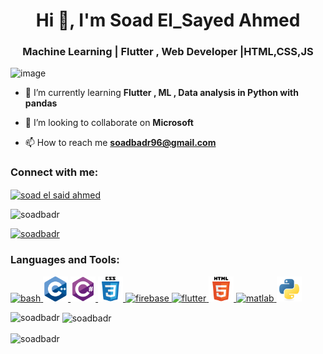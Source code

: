 <h1 align="center">Hi 👋, I'm Soad El_Sayed Ahmed</h1>
<h3 align="center">Machine Learning  | Flutter , Web Developer |HTML,CSS,JS</h3>

![image](https://user-images.githubusercontent.com/92649052/219610854-c4a94808-c90c-4fd4-a116-9252697f20ff.png)


- 🌱 I’m currently learning **Flutter , ML ,  Data analysis in Python with pandas**

- 👯 I’m looking to collaborate on **Microsoft**

- 📫 How to reach me **soadbadr96@gmail.com**

<h3 align="left">Connect with me:</h3>
<p align="left">
<a href="https://linkedin.com/in/soad el said ahmed" target="blank"><img align="center" src="https://raw.githubusercontent.com/rahuldkjain/github-profile-readme-generator/master/src/images/icons/Social/linked-in-alt.svg" alt="soad el said ahmed" height="30" width="40" /></a>
  

</p>



<p align="left"> <img src="https://komarev.com/ghpvc/?username=soadbadr&label=Profile%20views&color=0e75b6&style=flat" alt="soadbadr" /> </p>

<p align="left"> <a href="https://github.com/ryo-ma/github-profile-trophy"><img src="https://github-profile-trophy.vercel.app/?username=soadbadr" alt="soadbadr" /></a> </p>

<h3 align="left">Languages and Tools:</h3>
<p align="left"> <a href="https://www.gnu.org/software/bash/" target="_blank" rel="noreferrer"> <img src="https://www.vectorlogo.zone/logos/gnu_bash/gnu_bash-icon.svg" alt="bash" width="40" height="40"/> </a> <a href="https://www.w3schools.com/cpp/" target="_blank" rel="noreferrer"> <img src="https://raw.githubusercontent.com/devicons/devicon/master/icons/cplusplus/cplusplus-original.svg" alt="cplusplus" width="40" height="40"/> </a> <a href="https://www.w3schools.com/cs/" target="_blank" rel="noreferrer"> <img src="https://raw.githubusercontent.com/devicons/devicon/master/icons/csharp/csharp-original.svg" alt="csharp" width="40" height="40"/> </a> <a href="https://www.w3schools.com/css/" target="_blank" rel="noreferrer"> <img src="https://raw.githubusercontent.com/devicons/devicon/master/icons/css3/css3-original-wordmark.svg" alt="css3" width="40" height="40"/> </a> <a href="https://firebase.google.com/" target="_blank" rel="noreferrer"> <img src="https://www.vectorlogo.zone/logos/firebase/firebase-icon.svg" alt="firebase" width="40" height="40"/> </a> <a href="https://flutter.dev" target="_blank" rel="noreferrer"> <img src="https://www.vectorlogo.zone/logos/flutterio/flutterio-icon.svg" alt="flutter" width="40" height="40"/> </a> <a href="https://www.w3.org/html/" target="_blank" rel="noreferrer"> <img src="https://raw.githubusercontent.com/devicons/devicon/master/icons/html5/html5-original-wordmark.svg" alt="html5" width="40" height="40"/> </a> <a href="https://www.mathworks.com/" target="_blank" rel="noreferrer"> <img src="https://upload.wikimedia.org/wikipedia/commons/2/21/Matlab_Logo.png" alt="matlab" width="40" height="40"/> </a> <a href="https://www.python.org" target="_blank" rel="noreferrer"> <img src="https://raw.githubusercontent.com/devicons/devicon/master/icons/python/python-original.svg" alt="python" width="40" height="40"/> </a> </p>

<p><img align="left" src="https://github-readme-stats.vercel.app/api/top-langs?username=soadbadr&show_icons=true&locale=en&layout=compact" alt="soadbadr" /></p>

<p>&nbsp;<img align="center" src="https://github-readme-stats.vercel.app/api?username=soadbadr&show_icons=true&locale=en" alt="soadbadr" /></p>

<p><img align="center" src="https://github-readme-streak-stats.herokuapp.com/?user=soadbadr&" alt="soadbadr" /></p>

